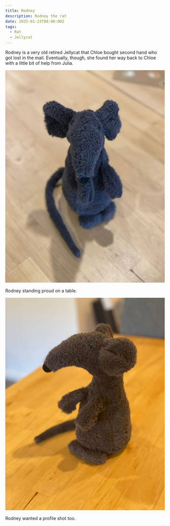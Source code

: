 ```yaml
---
title: Rodney
description: Rodney the rat
date: 2025-01-23T00:00:00Z
tags:
  - Rat
  - Jellycat
---
```

Rodney is a very old retired Jellycat that Chloe bought second hand who got lost in the mail. Eventually, though, she found her way back to Chloe with a little bit of help from Julia.

![](Rodney4.jpg)

Rodney standing proud on a table.

![](Rodney3.jpg)

Rodney wanted a profile shot too.